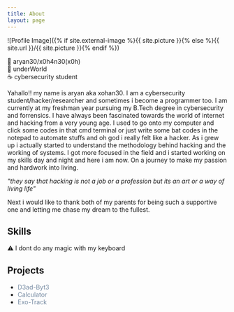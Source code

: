 ```yaml
---
title: About
layout: page
---
```

![Profile Image]({% if site.external-image %}{{ site.picture }}{% else %}{{ site.url }}/{{ site.picture }}{% endif %})

👾 aryan30/x0h4n30(x0h)<br>
📍 underWorld <br>
☕️ cybersecurity student<br>

<p>Yahallo!! my name is aryan aka xohan30. I am a cybersecurity student/hacker/researcher
and sometimes i become a programmer too. I am currently at my freshman year pursuing my B.Tech degree in
cybersecurity and forrensics. I have always been fascinated towards the world of internet and hacking
from a very young age. I used to go onto my computer and click some codes in that cmd terminal or just write some
bat codes in the notepad to automate stuffs and oh god i really felt like a hacker. As i grew up i actually started 
to understand the methodology behind hacking and the working of systems. I got more focused in the field and i started
working on my skills day and night and here i am now. On a journey to make my passion and hardwork into living.</p>

_"they say that hacking is not a job or a profession but its an art or a way of living life"_

<p>Next i would like to thank both of my parents for being such a supportive one and letting me chase my dream
to the fullest.</p>

<h2>Skills</h2>

<p>⚠️ I dont do any magic with my keyboard </p>

<h2>Projects</h2>

<ul>
	<li><a href="https://github.com/xohan30/D3ad-Byt3" style="color:#758AA2;text-decoration:none;">D3ad-Byt3</a></li>
	<li><a href="https://github.com/xohan30/Calculator" style="color:#758AA2;text-decoration:none;">Calculator</a></li>
	<li><a href="https://github.com/xohan30/Exo-Track" style="color:#758AA2;text-decoration:none;">Exo-Track</a></li>
</ul>

